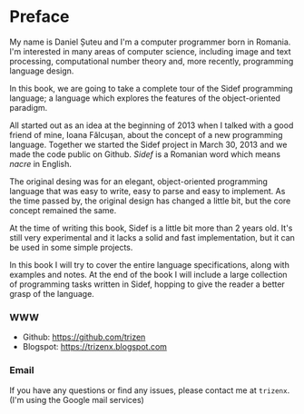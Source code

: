 # Preface

My name is Daniel Șuteu and I'm a computer programmer born in Romania. I'm interested in many areas of computer science, including image and text processing, computational number theory and, more recently, programming language design.

In this book, we are going to take a complete tour of the Sidef programming language; a language which explores the features of the object-oriented paradigm.

All started out as an idea at the beginning of 2013 when I talked with a good friend of mine, Ioana Fălcușan, about the concept of a new programming language. Together we started the Sidef project in March 30, 2013 and we made the code public on Github. *Sidef* is a Romanian word which means *nacre* in English.

The original desing was for an elegant, object-oriented programming language that was easy to write, easy to parse and easy to implement. As the time passed by, the original design has changed a little bit, but the core concept remained the same.

At the time of writing this book, Sidef is a little bit more than 2 years old. It's still very experimental and it lacks a solid and fast implementation, but it can be used in some simple projects.

In this book I will try to cover the entire language specifications, along with examples and notes. At the end of the book I will include a large collection of programming tasks written in Sidef, hopping to give the reader a better grasp of the language.

### WWW
* Github: https://github.com/trizen
* Blogspot: https://trizenx.blogspot.com

### Email
If you have any questions or find any issues, please contact me at `trizenx`. (I'm using the Google mail services)
